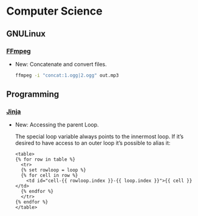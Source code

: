 # Computer Science

## GNULinux

### [FFmpeg](ffmpeg.md)

* New: Concatenate and convert files.

    ```bash
    ffmpeg -i "concat:1.ogg|2.ogg" out.mp3
    ```
    

## Programming

### [Jinja](jinja.md)

* New: Accessing the parent Loop.

    The special loop variable always points to the innermost loop. If it’s desired
    to have access to an outer loop it’s possible to alias it:
    
    ```jinja
    <table>
    {% for row in table %}
      <tr>
      {% set rowloop = loop %}
      {% for cell in row %}
        <td id="cell-{{ rowloop.index }}-{{ loop.index }}">{{ cell }}</td>
      {% endfor %}
      </tr>
    {% endfor %}
    </table>
    ```